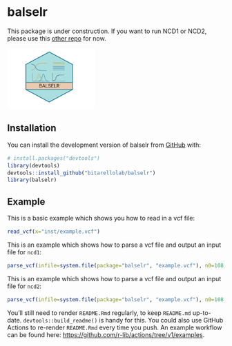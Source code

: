 
<!-- README.md is generated from README.Rmd. Please edit that file -->

# balselr

This package is under construction. If you want to run NCD1 or NCD2,
please use this [other
repo](https://github.com/bbitarello/NCD-Statistics) for now.

<!-- badges: start -->

<img src="images/balselr2.png" style="width:40.0%;height:40.0%" />
<!-- badges: end -->

## Installation

You can install the development version of balselr from
[GitHub](https://github.com/) with:

``` r
# install.packages("devtools")
library(devtools)
devtools::install_github("bitarellolab/balselr")
library(balselr)
```

## Example

This is a basic example which shows you how to read in a vcf file:

``` r
read_vcf(x="inst/example.vcf")
```

This is an example which shows how to parse a vcf file and output an
input file for `ncd1`:

``` r
parse_vcf(infile=system.file(package="balselr", "example.vcf"), n0=108, type="ncd1")
```

This is an example which shows how to parse a vcf file and output an
input file for `ncd2`:

``` r
parse_vcf(infile=system.file(package="balselr", "example.vcf"), n0=108, n1=2, type="ncd2")
```

You’ll still need to render `README.Rmd` regularly, to keep `README.md`
up-to-date. `devtools::build_readme()` is handy for this. You could also
use GitHub Actions to re-render `README.Rmd` every time you push. An
example workflow can be found here:
<https://github.com/r-lib/actions/tree/v1/examples>.
